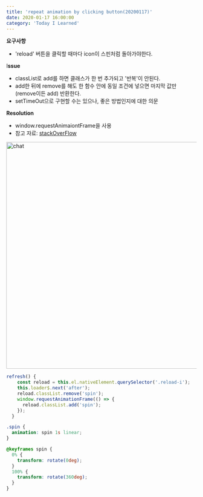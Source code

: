 ```yaml
---
title: 'repeat animation by clicking button(20200117)'
date: 2020-01-17 16:00:00
category: 'Today I Learned'
---
```


**요구사항**

- 'reload' 버튼을 클릭할 때마다 icon이 스핀처럼 돌아가야한다.

I**ssue**

- classList로 add를 하면 클래스가 한 번 추가되고 '반복'이 안된다.
- add한 뒤에 remove를 해도 한 함수 안에 동일 조건에 넣으면 마지막 값만(remove이든 add) 반환한다.
- setTimeOut으로 구현할 수는 있으나, 좋은 방법인지에 대한 의문

**Resolution**

- window.requestAnimaiontFrame을 사용
- 참고 자료: [stackOverFlow](https://stackoverflow.com/questions/45575265/repeat-animation-by-clicking-button)

<img width="600" alt="chat" src="https://user-images.githubusercontent.com/36187948/81469692-66883500-9221-11ea-9166-2b17ceabdfe7.png">

```ts
refresh() {
    const reload = this.el.nativeElement.querySelector('.reload-i');
    this.loader$.next('after');
    reload.classList.remove('spin');
    window.requestAnimationFrame(() => {
      reload.classList.add('spin');
    });
  }
```

```scss
.spin {
  animation: spin 1s linear;
}

@keyframes spin {
  0% {
    transform: rotate(0deg);
  }
  100% {
    transform: rotate(360deg);
  }
}
```